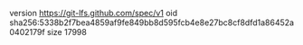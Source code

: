 version https://git-lfs.github.com/spec/v1
oid sha256:5338b2f7bea4859af9fe849bb8d595fcb4e8e27bc8cf8dfd1a86452a0402179f
size 17998
